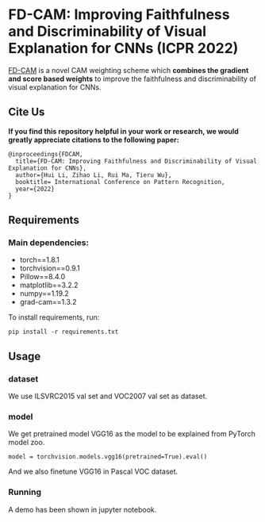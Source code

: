 # FD-CAM: Improving Faithfulness and Discriminability of Visual Explanation for CNNs (ICPR 2022)

[FD-CAM](https://arxiv.org/abs/2206.08792) is a novel CAM weighting scheme which **combines the gradient and score based weights** to improve the faithfulness and discriminability of visual explanation for CNNs. 

## Cite Us

**If you find this repository helpful in your work or research, we would greatly appreciate citations to the following paper:**

```
@inproceedings{FDCAM,
  title={FD-CAM: Improving Faithfulness and Discriminability of Visual Explanation for CNNs},
  author={Hui Li, Zihao Li, Rui Ma, Tieru Wu},
  booktitle= International Conference on Pattern Recognition,
  year={2022}
}
```

## Requirements

### **Main dependencies:**

- torch==1.8.1
- torchvision==0.9.1
- Pillow==8.4.0
- matplotlib==3.2.2
- numpy==1.19.2
- grad-cam==1.3.2

To install requirements, run:

```
pip install -r requirements.txt
```

## Usage

### dataset

We use ILSVRC2015 val set and VOC2007 val set as dataset.

### model

We get pretrained model VGG16 as the model to be explained from PyTorch model zoo.

```
model = torchvision.models.vgg16(pretrained=True).eval()
```

And we also finetune VGG16 in Pascal VOC dataset.

### Running 

A demo has been shown in jupyter notebook.